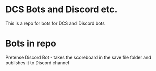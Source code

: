 # DCS Bots and Discord etc.
This is a repo for bots for DCS and Discord bots

# Bots in repo

Pretense Discord Bot - takes the scoreboard in the save file folder and publishes it to Discord channel